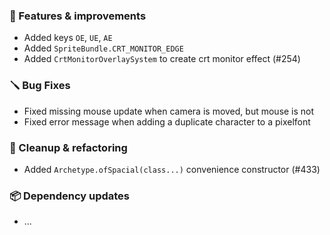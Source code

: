 ### 🚀 Features & improvements

- Added keys `OE`, `UE`, `AE`
- Added `SpriteBundle.CRT_MONITOR_EDGE`
- Added `CrtMonitorOverlaySystem` to create crt monitor effect (#254)

### 🪛 Bug Fixes

- Fixed missing mouse update when camera is moved, but mouse is not
- Fixed error message when adding a duplicate character to a pixelfont

### 🧽 Cleanup & refactoring

- Added `Archetype.ofSpacial(class...)` convenience constructor (#433)

### 📦 Dependency updates

- ...